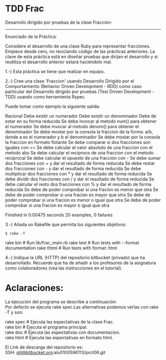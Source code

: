TDD Frac
========

Desarrollo dirigido por pruebas de la clase Fracción-
______________________________________________________

Enunciado de la Práctica:

Considere el desarrollo de una clase Ruby para representar fracciones. Empiece desde cero, no reciclando código de las prácticas anteriores. La clave de esta práctica está en diseñar pruebas que dirijan el desarrollo y si reutiliza el desarrollo anterior estará haciéndolo mal.

1.-) Esta práctica se tiene que realizar en equipo.

2.-) Cree una clase 'Fraccion' usando Desarrollo Dirigido por el Comportamiento (Behavior Driven Development - BDD) como caso particular del Desarrollo dirigido por pruebas (Test Driven Development - TDD) usando como herramienta Rspec. 

Puede tomar como ejemplo la siguiente salida:

Racional
  Debe existir un numerador
  Debe existir un denominador
  Debe de estar en su forma reducida
  Se debe invocar al metodo num() para obtener el numerador
  Se debe invocar al metodo denom() para obtener el denominador
  Se debe mostar por la consola la fraccion de la forma: a/b, donde a es el numerador y b el denominador
  Se debe mostar por la consola la fraccion en formato flotante
  Se debe comparar si dos fracciones son iguales con ==
  Se debe calcular el valor absoluto de una fraccion con el metodo abs
  Se debe calcular el reciproco de una fraccion con el metodo reciprocal
  Se debe calcular el opuesto de una fraccion con -
  Se debe sumar dos fracciones con + y dar el resultado de forma reducida
  Se debe restar dos fracciones con - y dar el resultado de forma reducida
  Se debe multiplicar dos fracciones con * y dar el resultado de forma reducida
  Se debe dividir dos fracciones con / y dar el resultado de forma reducida
  Se debe calcular el resto dos fracciones con % y dar el resultado de forma reducida
  Se debe de poder comprobar si una fracion es menor que otra
  Se debe de poder comprobar si una fracion es mayor que otra
  Se debe de poder comprobar si una fracion es menor o igual que otra
  Se debe de poder comprobar si una fracion es mayor o igual que otra

Finished in 0.00475 seconds
20 examples, 0 failures

3.-) Añada un Rakefile que permita los siguientes objetivos:

    $ rake -T

rake bin   # Run lib/frac_main.rb
rake test  # Run tests with --format documentation
rake thtml # Run tests with format: html

4.-) Indique la URL (HTTP) del repositorio bitbucket (privado) que ha desarrollado. Recuerde que ha de añadir a los profesores de la asignatura como colaboradores (vea las instrucciones en el tutorial).

Aclaraciones:
=============

La ejecución del programa se describe a continuación:  
Por defecto se ejecuta rake spec.Las alternativas podemos verlas con rake -T y son:

rake spec  # Ejecuta las espectativas de la clase Frac.  
rake bin   # Ejecuta el programa principal.  
rake doc   # Ejecuta las espectativas con documentacion.  
rake html  # Ejecuta las espectativas en formato html.  

El Link de descarga del repositorio es:  
SSH: git@bitbucket.org:alu0100596113/prct06.git
